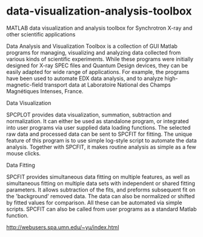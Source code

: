 # data-visualization-analysis-toolbox
MATLAB data visualization and analysis toolbox for Synchrotron X-ray and other scientific applications   

Data Analysis and Visualization Toolbox is a collection of GUI Matlab programs for managing, visualizing and analyzing data collected from various kinds of scientific experiments. While these programs were initially designed for X-ray SPEC files and Quantum Design devices, they can be easily adapted for wide range of applications. For example, the programs have been used to automate EDX data analysis, and to analyze high-magnetic-field transport data at Laboratoire National des Champs Magnétiques Intenses, France. 

Data Visualization

SPCPLOT provides data visualization, summation, subtraction and normalization. It can either be used as standalone program, or integrated into user programs via user supplied data loading functions. The selected raw data and processed data can be sent to SPCFIT for fitting. The unique feature of this program is to use simple log-style script to automate the data analysis. Together with SPCFIT, it makes routine analysis as simple as a few mouse clicks.

Data Fitting

SPCFIT provides simultaneous data fitting on multiple features, as well as simultaneous fitting on multiple data sets with independent or shared fitting parameters. It allows subtraction of the fits, and preforms subsequent fit on the 'background' removed data. The data can also be normalized or shifted by fitted values for comparison. All these can be automated via simple scripts. SPCFIT can also be called from user programs as a standard Matlab function.

http://webusers.spa.umn.edu/~yu/index.html
